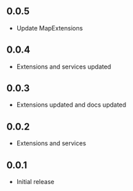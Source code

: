 ## 0.0.5
* Update MapExtensions

## 0.0.4
* Extensions and services updated 

## 0.0.3
* Extensions updated and docs updated

## 0.0.2
* Extensions and services

## 0.0.1
* Initial release
